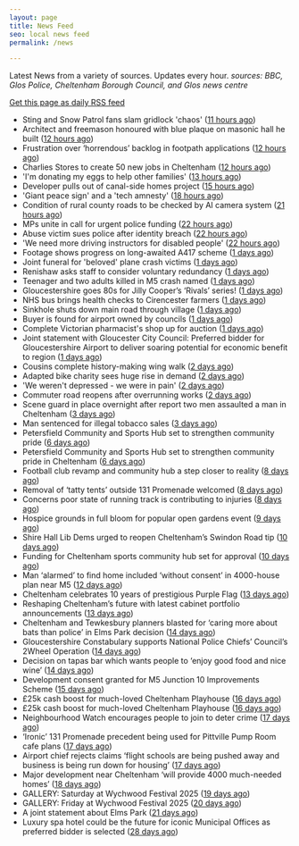 ```yaml
---
layout: page
title: News Feed
seo: local news feed
permalink: /news

---
```


Latest News from a variety of sources. Updates every hour.
_sources: BBC, Glos Police, Cheltenham Borough Council, and Glos news centre_

[Get this page as daily RSS feed](/daily.rss)

<!-- news_marker starts -->
- Sting and Snow Patrol fans slam gridlock 'chaos' ([11 hours ago](https://www.bbc.com/news/articles/cwygv0pqy74o))
- Architect and freemason honoured with blue plaque on masonic hall he built ([12 hours ago](https://gloucesternewscentre.co.uk/architect-and-freemason-honoured-with-blue-plaque-on-masonic-hall-he-built/))
- Frustration over ‘horrendous’ backlog in footpath applications ([12 hours ago](https://gloucesternewscentre.co.uk/frustration-over-horrendous-backlog-in-footpath-applications/))
- Charlies Stores to create 50 new jobs in Cheltenham ([12 hours ago](https://gloucesternewscentre.co.uk/charlies-stores-to-create-50-new-jobs-in-cheltenham/))
- 'I'm donating my eggs to help other families' ([13 hours ago](https://www.bbc.com/news/articles/c5y614jm758o))
- Developer pulls out of canal-side homes project ([15 hours ago](https://www.bbc.com/news/articles/cwyxe24xr1jo))
- 'Giant peace sign' and a 'tech amnesty' ([18 hours ago](https://www.bbc.com/news/articles/cglzk58j8jxo))
- Condition of rural county roads to be checked by AI camera system ([21 hours ago](https://gloucesternewscentre.co.uk/condition-of-rural-county-roads-to-be-checked-by-ai-camera-system/))
- MPs unite in call for urgent police funding ([22 hours ago](https://www.bbc.com/news/articles/cev0jk0v88do))
- Abuse victim sues police after identity breach ([22 hours ago](https://www.bbc.com/news/articles/cdxk0x09k7qo))
- 'We need more driving instructors for disabled people' ([22 hours ago](https://www.bbc.com/news/articles/cx27142pgn4o))
- Footage shows progress on long-awaited A417 scheme ([1 days ago](https://www.bbc.com/news/articles/c628rjve01lo))
- Joint funeral for 'beloved' plane crash victims ([1 days ago](https://www.bbc.com/news/articles/c4g8re3v64zo))
- Renishaw asks staff to consider voluntary redundancy ([1 days ago](https://www.bbc.com/news/articles/cwykllmg8pvo))
- Teenager and two adults killed in M5 crash named ([1 days ago](https://www.bbc.com/news/articles/c80prrgepzeo))
- Gloucestershire goes 80s for Jilly Cooper’s ‘Rivals’ series! ([1 days ago](https://www.bbc.co.uk/sounds/play/p0ljxnh1))
- NHS bus brings health checks to Cirencester farmers ([1 days ago](https://www.bbc.co.uk/sounds/play/p0ljxmv9))
- Sinkhole shuts down main road through village ([1 days ago](https://www.bbc.com/news/articles/c4gk5d89n8zo))
- Buyer is found for airport owned by councils ([1 days ago](https://www.bbc.com/news/articles/c70xjdr4veyo))
- Complete Victorian pharmacist's shop up for auction ([1 days ago](https://www.bbc.com/news/articles/cly36y5qwz3o))
- Joint statement with Gloucester City Council: Preferred bidder for Gloucestershire Airport to deliver soaring potential for economic benefit to region ([1 days ago](https://www.cheltenham.gov.uk/news/article/3021/joint_statement_with_gloucester_city_council_preferred_bidder_for_gloucestershire_airport_to_deliver_soaring_potential_for_economic_benefit_to_region))
- Cousins complete history-making wing walk ([2 days ago](https://www.bbc.com/news/articles/czxw6npq667o))
- Adapted bike charity sees huge rise in demand ([2 days ago](https://www.bbc.co.uk/sounds/play/p0ljrsvr))
- 'We weren't depressed - we were in pain' ([2 days ago](https://www.bbc.com/news/articles/cvgv27g4wjno))
- Commuter road reopens after overrunning works ([2 days ago](https://www.bbc.com/news/articles/c78n5zl514lo))
- Scene guard in place overnight after report two men assaulted a man in Cheltenham ([3 days ago](https://gloucesternewscentre.co.uk/scene-guard-in-place-overnight-after-report-two-men-assaulted-a-man-in-cheltenham/))
- Man sentenced for illegal tobacco sales ([3 days ago](https://gloucesternewscentre.co.uk/man-sentenced-for-illegal-tobacco-sales/))
- Petersfield Community and Sports Hub set to strengthen community pride ([6 days ago](https://gloucesternewscentre.co.uk/petersfield-community-and-sports-hub-set-to-strengthen-community-pride/))
- Petersfield Community and Sports Hub set to strengthen community pride in Cheltenham ([6 days ago](https://www.cheltenham.gov.uk/news/article/3020/petersfield_community_and_sports_hub_set_to_strengthen_community_pride_in_cheltenham))
- Football club revamp and community hub a step closer to reality ([8 days ago](https://gloucesternewscentre.co.uk/football-club-revamp-and-community-hub-a-step-closer-to-reality/))
- Removal of ‘tatty tents’ outside 131 Promenade welcomed ([8 days ago](https://gloucesternewscentre.co.uk/removal-of-tatty-tents-outside-131-promenade-welcomed/))
- Concerns poor state of running track is contributing to injuries ([8 days ago](https://gloucesternewscentre.co.uk/concerns-poor-state-of-running-track-is-contributing-to-injuries/))
- Hospice grounds in full bloom for popular open gardens event ([9 days ago](https://gloucesternewscentre.co.uk/hospice-grounds-in-full-bloom-for-popular-open-gardens-event/))
- Shire Hall Lib Dems urged to reopen Cheltenham’s Swindon Road tip ([10 days ago](https://gloucesternewscentre.co.uk/shire-hall-lib-dems-urged-to-reopen-cheltenhams-swindon-road-tip/))
- Funding for Cheltenham sports community hub set for approval ([10 days ago](https://gloucesternewscentre.co.uk/funding-for-cheltenham-sports-community-hub-set-for-approval/))
- Man ‘alarmed’ to find home included ‘without consent’ in 4000-house plan near M5 ([12 days ago](https://gloucesternewscentre.co.uk/man-alarmed-to-find-home-included-without-consent-in-4000-house-plan-near-m5/))
- Cheltenham celebrates 10 years of prestigious Purple Flag ([13 days ago](https://www.cheltenham.gov.uk/news/article/3019/cheltenham_celebrates_10_years_of_prestigious_purple_flag))
- Reshaping Cheltenham’s future with latest cabinet portfolio announcements ([13 days ago](https://www.cheltenham.gov.uk/news/article/3018/reshaping_cheltenhams_future_with_latest_cabinet_portfolio_announcements))
- Cheltenham and Tewkesbury planners blasted for ‘caring more about bats than police’ in Elms Park decision ([14 days ago](https://gloucesternewscentre.co.uk/cheltenham-and-tewkesbury-planners-blasted-for-caring-more-about-bats-than-police-in-elms-park-decision/))
- Gloucestershire Constabulary supports National Police Chiefs’ Council’s 2Wheel Operation ([14 days ago](https://gloucesternewscentre.co.uk/gloucestershire-constabulary-supports-national-police-chiefs-councils-2wheel-operation/))
- Decision on tapas bar which wants people to ‘enjoy good food and nice wine’ ([14 days ago](https://gloucesternewscentre.co.uk/decision-on-tapas-bar-which-wants-people-to-enjoy-good-food-and-nice-wine/))
- Development consent granted for M5 Junction 10 Improvements Scheme ([15 days ago](https://gloucesternewscentre.co.uk/development-consent-granted-for-m5-junction-10-improvements-scheme/))
- £25k cash boost for much-loved Cheltenham Playhouse ([16 days ago](https://gloucesternewscentre.co.uk/25k-cash-boost-for-much-loved-cheltenham-playhouse/))
- £25k cash boost for much-loved Cheltenham Playhouse ([16 days ago](https://www.cheltenham.gov.uk/news/article/3017/25k_cash_boost_for_much-loved_cheltenham_playhouse))
- Neighbourhood Watch encourages people to join to deter crime ([17 days ago](https://gloucesternewscentre.co.uk/neighbourhood-watch-encourages-people-to-join-to-deter-crime/))
- ‘Ironic’ 131 Promenade precedent being used for Pittville Pump Room cafe plans ([17 days ago](https://gloucesternewscentre.co.uk/ironic-131-promenade-precedent-being-used-for-pittville-pump-room-cafe-plans/))
- Airport chief rejects claims ‘flight schools are being pushed away and business is being run down for housing’ ([17 days ago](https://gloucesternewscentre.co.uk/airport-chief-rejects-claims-flight-schools-are-being-pushed-away-and-business-is-being-run-down-for-housing/))
- Major development near Cheltenham ‘will provide 4000 much-needed homes’ ([18 days ago](https://gloucesternewscentre.co.uk/major-development-near-cheltenham-will-provide-4000-much-needed-homes/))
- GALLERY: Saturday at Wychwood Festival 2025 ([19 days ago](https://gloucesternewscentre.co.uk/gallery-saturday-at-wychwood-festival-2025/))
- GALLERY: Friday at Wychwood Festival 2025 ([20 days ago](https://gloucesternewscentre.co.uk/gallery-friday-at-wychwood-festival-2025/))
- A joint statement about Elms Park ([21 days ago](https://www.cheltenham.gov.uk/news/article/3015/a_joint_statement_about_elms_park))
- Luxury spa hotel could be the future for iconic Municipal Offices as preferred bidder is selected ([28 days ago](https://www.cheltenham.gov.uk/news/article/3014/luxury_spa_hotel_could_be_the_future_for_iconic_municipal_offices_as_preferred_bidder_is_selected))

<!-- news_marker ends -->
